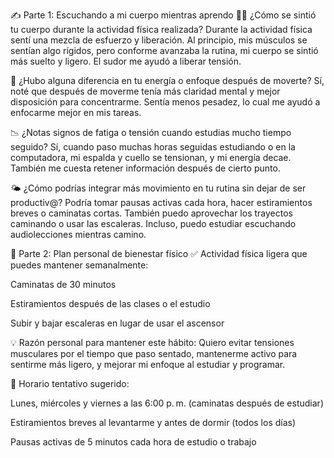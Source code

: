 ✍️ Parte 1: Escuchando a mi cuerpo mientras aprendo
🧘‍♀️ ¿Cómo se sintió tu cuerpo durante la actividad física realizada?
Durante la actividad física sentí una mezcla de esfuerzo y liberación. Al principio, mis músculos se sentían algo rígidos, pero conforme avanzaba la rutina, mi cuerpo se sintió más suelto y ligero. El sudor me ayudó a liberar tensión.

🧠 ¿Hubo alguna diferencia en tu energía o enfoque después de moverte?
Sí, noté que después de moverme tenía más claridad mental y mejor disposición para concentrarme. Sentía menos pesadez, lo cual me ayudó a enfocarme mejor en mis tareas.

📉 ¿Notas signos de fatiga o tensión cuando estudias mucho tiempo seguido?
Sí, cuando paso muchas horas seguidas estudiando o en la computadora, mi espalda y cuello se tensionan, y mi energía decae. También me cuesta retener información después de cierto punto.

🌤️ ¿Cómo podrías integrar más movimiento en tu rutina sin dejar de ser productiv@?
Podría tomar pausas activas cada hora, hacer estiramientos breves o caminatas cortas. También puedo aprovechar los trayectos caminando o usar las escaleras. Incluso, puedo estudiar escuchando audiolecciones mientras camino.

🚀 Parte 2: Plan personal de bienestar físico
✅ Actividad física ligera que puedes mantener semanalmente:

Caminatas de 30 minutos

Estiramientos después de las clases o el estudio

Subir y bajar escaleras en lugar de usar el ascensor

💡 Razón personal para mantener este hábito:
Quiero evitar tensiones musculares por el tiempo que paso sentado, mantenerme activo para sentirme más ligero, y mejorar mi enfoque al estudiar y programar.

📅 Horario tentativo sugerido:

Lunes, miércoles y viernes a las 6:00 p. m. (caminatas después de estudiar)

Estiramientos breves al levantarme y antes de dormir (todos los días)

Pausas activas de 5 minutos cada hora de estudio o trabajo
